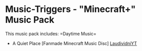 # Music-Triggers - "Minecraft+" Music Pack

This music pack includes:
=Daytime Music=
- A Quiet Place [Fanmade Minecraft Music Disc] [LaudividniYT](https://www.youtube.com/@LaudividniYT)
